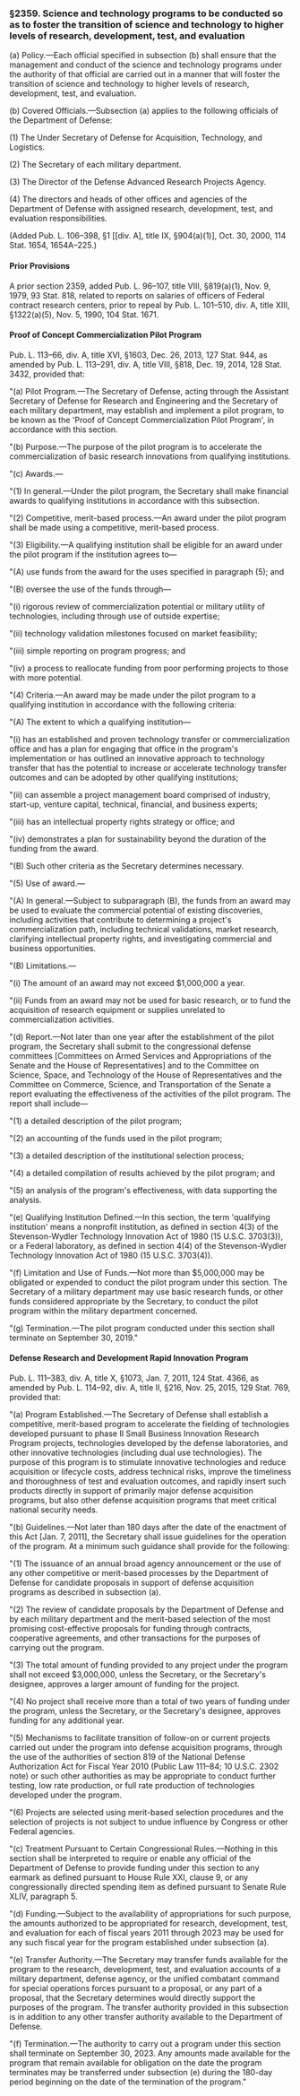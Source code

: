 ### §2359. Science and technology programs to be conducted so as to foster the transition of science and technology to higher levels of research, development, test, and evaluation ###

(a) Policy.—Each official specified in subsection (b) shall ensure that the management and conduct of the science and technology programs under the authority of that official are carried out in a manner that will foster the transition of science and technology to higher levels of research, development, test, and evaluation.

(b) Covered Officials.—Subsection (a) applies to the following officials of the Department of Defense:

(1) The Under Secretary of Defense for Acquisition, Technology, and Logistics.

(2) The Secretary of each military department.

(3) The Director of the Defense Advanced Research Projects Agency.

(4) The directors and heads of other offices and agencies of the Department of Defense with assigned research, development, test, and evaluation responsibilities.

(Added Pub. L. 106–398, §1 [[div. A], title IX, §904(a)(1)], Oct. 30, 2000, 114 Stat. 1654, 1654A–225.)

#### Prior Provisions ####

A prior section 2359, added Pub. L. 96–107, title VIII, §819(a)(1), Nov. 9, 1979, 93 Stat. 818, related to reports on salaries of officers of Federal contract research centers, prior to repeal by Pub. L. 101–510, div. A, title XIII, §1322(a)(5), Nov. 5, 1990, 104 Stat. 1671.

#### Proof of Concept Commercialization Pilot Program ####

Pub. L. 113–66, div. A, title XVI, §1603, Dec. 26, 2013, 127 Stat. 944, as amended by Pub. L. 113–291, div. A, title VIII, §818, Dec. 19, 2014, 128 Stat. 3432, provided that:

"(a) Pilot Program.—The Secretary of Defense, acting through the Assistant Secretary of Defense for Research and Engineering and the Secretary of each military department, may establish and implement a pilot program, to be known as the 'Proof of Concept Commercialization Pilot Program', in accordance with this section.

"(b) Purpose.—The purpose of the pilot program is to accelerate the commercialization of basic research innovations from qualifying institutions.

"(c) Awards.—

"(1) In general.—Under the pilot program, the Secretary shall make financial awards to qualifying institutions in accordance with this subsection.

"(2) Competitive, merit-based process.—An award under the pilot program shall be made using a competitive, merit-based process.

"(3) Eligibility.—A qualifying institution shall be eligible for an award under the pilot program if the institution agrees to—

"(A) use funds from the award for the uses specified in paragraph (5); and

"(B) oversee the use of the funds through—

"(i) rigorous review of commercialization potential or military utility of technologies, including through use of outside expertise;

"(ii) technology validation milestones focused on market feasibility;

"(iii) simple reporting on program progress; and

"(iv) a process to reallocate funding from poor performing projects to those with more potential.

"(4) Criteria.—An award may be made under the pilot program to a qualifying institution in accordance with the following criteria:

"(A) The extent to which a qualifying institution—

"(i) has an established and proven technology transfer or commercialization office and has a plan for engaging that office in the program's implementation or has outlined an innovative approach to technology transfer that has the potential to increase or accelerate technology transfer outcomes and can be adopted by other qualifying institutions;

"(ii) can assemble a project management board comprised of industry, start-up, venture capital, technical, financial, and business experts;

"(iii) has an intellectual property rights strategy or office; and

"(iv) demonstrates a plan for sustainability beyond the duration of the funding from the award.

"(B) Such other criteria as the Secretary determines necessary.

"(5) Use of award.—

"(A) In general.—Subject to subparagraph (B), the funds from an award may be used to evaluate the commercial potential of existing discoveries, including activities that contribute to determining a project's commercialization path, including technical validations, market research, clarifying intellectual property rights, and investigating commercial and business opportunities.

"(B) Limitations.—

"(i) The amount of an award may not exceed $1,000,000 a year.

"(ii) Funds from an award may not be used for basic research, or to fund the acquisition of research equipment or supplies unrelated to commercialization activities.

"(d) Report.—Not later than one year after the establishment of the pilot program, the Secretary shall submit to the congressional defense committees [Committees on Armed Services and Appropriations of the Senate and the House of Representatives] and to the Committee on Science, Space, and Technology of the House of Representatives and the Committee on Commerce, Science, and Transportation of the Senate a report evaluating the effectiveness of the activities of the pilot program. The report shall include—

"(1) a detailed description of the pilot program;

"(2) an accounting of the funds used in the pilot program;

"(3) a detailed description of the institutional selection process;

"(4) a detailed compilation of results achieved by the pilot program; and

"(5) an analysis of the program's effectiveness, with data supporting the analysis.

"(e) Qualifying Institution Defined.—In this section, the term 'qualifying institution' means a nonprofit institution, as defined in section 4(3) of the Stevenson-Wydler Technology Innovation Act of 1980 (15 U.S.C. 3703(3)), or a Federal laboratory, as defined in section 4(4) of the Stevenson-Wydler Technology Innovation Act of 1980 (15 U.S.C. 3703(4)).

"(f) Limitation and Use of Funds.—Not more than $5,000,000 may be obligated or expended to conduct the pilot program under this section. The Secretary of a military department may use basic research funds, or other funds considered appropriate by the Secretary, to conduct the pilot program within the military department concerned.

"(g) Termination.—The pilot program conducted under this section shall terminate on September 30, 2019."

#### Defense Research and Development Rapid Innovation Program ####

Pub. L. 111–383, div. A, title X, §1073, Jan. 7, 2011, 124 Stat. 4366, as amended by Pub. L. 114–92, div. A, title II, §216, Nov. 25, 2015, 129 Stat. 769, provided that:

"(a) Program Established.—The Secretary of Defense shall establish a competitive, merit-based program to accelerate the fielding of technologies developed pursuant to phase II Small Business Innovation Research Program projects, technologies developed by the defense laboratories, and other innovative technologies (including dual use technologies). The purpose of this program is to stimulate innovative technologies and reduce acquisition or lifecycle costs, address technical risks, improve the timeliness and thoroughness of test and evaluation outcomes, and rapidly insert such products directly in support of primarily major defense acquisition programs, but also other defense acquisition programs that meet critical national security needs.

"(b) Guidelines.—Not later than 180 days after the date of the enactment of this Act [Jan. 7, 2011], the Secretary shall issue guidelines for the operation of the program. At a minimum such guidance shall provide for the following:

"(1) The issuance of an annual broad agency announcement or the use of any other competitive or merit-based processes by the Department of Defense for candidate proposals in support of defense acquisition programs as described in subsection (a).

"(2) The review of candidate proposals by the Department of Defense and by each military department and the merit-based selection of the most promising cost-effective proposals for funding through contracts, cooperative agreements, and other transactions for the purposes of carrying out the program.

"(3) The total amount of funding provided to any project under the program shall not exceed $3,000,000, unless the Secretary, or the Secretary's designee, approves a larger amount of funding for the project.

"(4) No project shall receive more than a total of two years of funding under the program, unless the Secretary, or the Secretary's designee, approves funding for any additional year.

"(5) Mechanisms to facilitate transition of follow-on or current projects carried out under the program into defense acquisition programs, through the use of the authorities of section 819 of the National Defense Authorization Act for Fiscal Year 2010 (Public Law 111–84; 10 U.S.C. 2302 note) or such other authorities as may be appropriate to conduct further testing, low rate production, or full rate production of technologies developed under the program.

"(6) Projects are selected using merit-based selection procedures and the selection of projects is not subject to undue influence by Congress or other Federal agencies.

"(c) Treatment Pursuant to Certain Congressional Rules.—Nothing in this section shall be interpreted to require or enable any official of the Department of Defense to provide funding under this section to any earmark as defined pursuant to House Rule XXI, clause 9, or any congressionally directed spending item as defined pursuant to Senate Rule XLIV, paragraph 5.

"(d) Funding.—Subject to the availability of appropriations for such purpose, the amounts authorized to be appropriated for research, development, test, and evaluation for each of fiscal years 2011 through 2023 may be used for any such fiscal year for the program established under subsection (a).

"(e) Transfer Authority.—The Secretary may transfer funds available for the program to the research, development, test, and evaluation accounts of a military department, defense agency, or the unified combatant command for special operations forces pursuant to a proposal, or any part of a proposal, that the Secretary determines would directly support the purposes of the program. The transfer authority provided in this subsection is in addition to any other transfer authority available to the Department of Defense.

"(f) Termination.—The authority to carry out a program under this section shall terminate on September 30, 2023. Any amounts made available for the program that remain available for obligation on the date the program terminates may be transferred under subsection (e) during the 180-day period beginning on the date of the termination of the program."